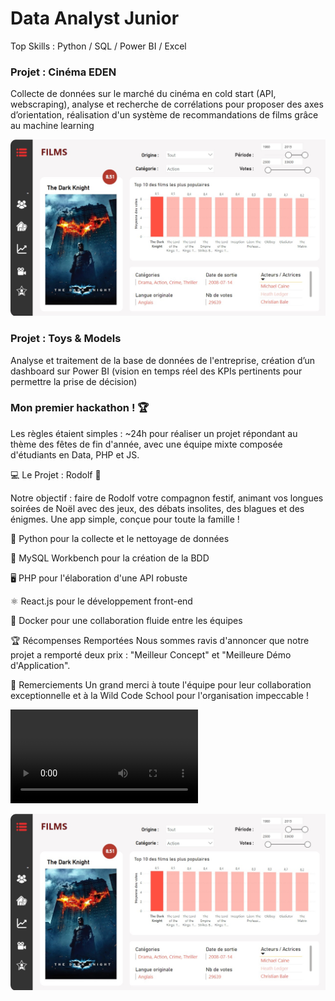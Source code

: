 # Data Analyst Junior
Top Skills : Python / SQL / Power BI / Excel

### Projet : Cinéma EDEN
Collecte de données sur le marché du cinéma en cold start (API, webscraping), analyse et recherche de corrélations pour proposer des axes d’orientation, réalisation d'un système de recommandations de films grâce au machine learning


![test](/assets/projet2-pagefilms.jpg)


### Projet : Toys & Models 
Analyse et traitement de la base de données de l'entreprise, création d’un dashboard sur Power BI (vision en temps réel des KPIs pertinents pour permettre la prise de décision)

### Mon premier hackathon ! 🏆

Les règles étaient simples : ~24h pour réaliser un projet répondant au thème des fêtes de fin d'année, avec une équipe mixte composée d'étudiants en Data, PHP et JS. 

💻 Le Projet : Rodolf 🦌 

Notre objectif : faire de Rodolf votre compagnon festif, animant vos longues soirées de Noël avec des jeux, des débats insolites, des blagues et des énigmes. Une app simple, conçue pour toute la famille !

🐍 Python pour la collecte et le nettoyage de données

🐬 MySQL Workbench pour la création de la BDD

🖥️ PHP pour l'élaboration d'une API robuste

⚛️ React.js pour le développement front-end

🐳 Docker pour une collaboration fluide entre les équipes

🏆 Récompenses Remportées 
Nous sommes ravis d'annoncer que notre projet a remporté deux prix : "Meilleur Concept" et "Meilleure Démo d'Application".

🙌 Remerciements 
Un grand merci à toute l'équipe pour leur collaboration exceptionnelle et à la Wild Code School pour l'organisation impeccable ! 


![1er hackathon](/assets/AppRodolf.mov)

![test](/assets/projet2-pagefilms.jpg)


